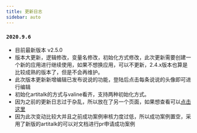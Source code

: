 ```yaml
---
title: 更新日志
sidebar: auto
---
```

### `2020.9.6`

* 目前最新版本 v2.5.0
* 版本大更新，逻辑修改，变量名修改，初始化方式修改，此次更新需要创建一个新的应用进行继续使用，如果不想换应用，可以不更新，2.4.x版本也算是比较成熟的版本了，但是不会再维护。
* 此次版本更新新增编辑已发布说说的功能，登陆后点击每条说说的头像即可进行编辑
* 初始化artitalk的方式与valine看齐，支持两种初始化方式。
* 因为之前的更新日志过于杂乱，所以放在了另一个页面，如果想查看可以[点击这里](/prelease.html)
* 因为此次变动比较大并且之前成功案例审核力度过低，所以成功案例置空，采用了新版的artitalk的可以对文档进行pr申请成功案例